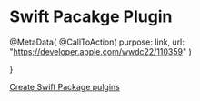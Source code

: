 # Swift Pacakge Plugin

@MetaData{
    @CallToAction(
                  purpose: link,
                  url: "https://developer.apple.com/wwdc22/110359"
                  )
    
}

[Create Swift Package pulgins](https://developer.apple.com/wwdc22/110401)

